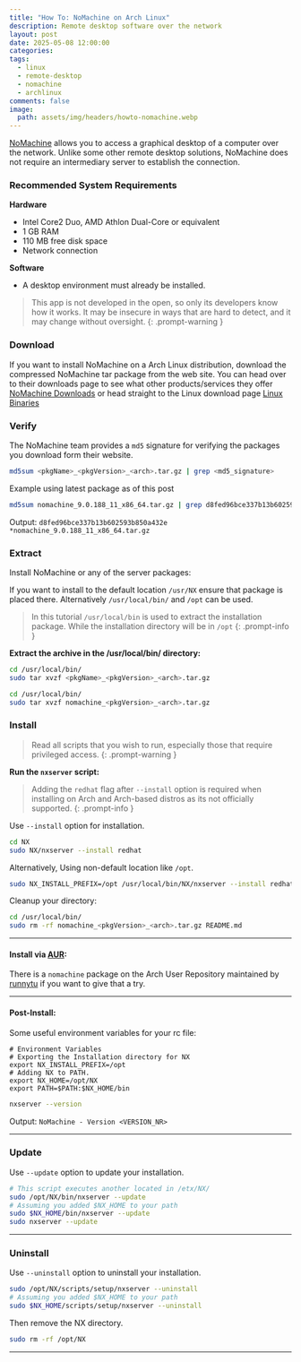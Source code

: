 ```yaml
---
title: "How To: NoMachine on Arch Linux"
description: Remote desktop software over the network
layout: post
date: 2025-05-08 12:00:00
categories: 
tags:
  - linux
  - remote-desktop
  - nomachine
  - archlinux
comments: false
image:
  path: assets/img/headers/howto-nomachine.webp
---
```

[NoMachine](https://www.nomachine.com/) allows you to access a graphical desktop of a computer over the network. Unlike some other remote desktop solutions, NoMachine does not require an intermediary server to establish the connection.
### Recommended System Requirements

**Hardware**
- Intel Core2 Duo, AMD Athlon Dual-Core or equivalent
- 1 GB RAM
- 110 MB free disk space
- Network connection

**Software**
- A desktop environment must already be installed.

>This app is not developed in the open, so only its developers know how it works. It may be insecure in ways that are hard to detect, and it may change without oversight.
{: .prompt-warning }
### Download

If you want to install NoMachine on a Arch Linux distribution, download the compressed NoMachine tar package from the web site.
You can head over to their downloads page to see what other products/services they offer
[NoMachine Downloads](https://www.nomachine.com/download) or head straight to the Linux download page [Linux Binaries](https://download.nomachine.com/download/?id=1&platform=linux)

### Verify

The NoMachine team provides a `md5` signature for verifying the packages you download form their website. 

```bash
md5sum <pkgName>_<pkgVersion>_<arch>.tar.gz | grep <md5_signature>
```

Example using latest package as of this post
```bash
md5sum nomachine_9.0.188_11_x86_64.tar.gz | grep d8fed96bce337b13b602593b850a432e
```

Output:
`d8fed96bce337b13b602593b850a432e *nomachine_9.0.188_11_x86_64.tar.gz`

### Extract

Install NoMachine or any of the server packages:

If you want to install to the default location `/usr/NX` ensure that package is placed there. Alternatively `/usr/local/bin/` and `/opt` can be used.  

> In this tutorial `/usr/local/bin` is used to extract the installation package.
> While the installation directory will be in `/opt`
{: .prompt-info }

**Extract the archive in the /usr/local/bin/ directory:**

```bash
cd /usr/local/bin/
sudo tar xvzf <pkgName>_<pkgVersion>_<arch>.tar.gz  
```

```bash
cd /usr/local/bin/
sudo tar xvzf nomachine_<pkgVersion>_<arch>.tar.gz  
```
### Install
 
> Read all scripts that you wish to run, especially those that require privileged access.
{: .prompt-warning }

**Run the `nxserver` script:**

>Adding the `redhat` flag after `--install` option is required when installing on Arch and Arch-based distros as its not officially supported.
{: .prompt-info }

Use `--install` option for installation.
```bash
cd NX 
sudo NX/nxserver --install redhat 
```

Alternatively, 
Using non-default location like `/opt`.
```bash
sudo NX_INSTALL_PREFIX=/opt /usr/local/bin/NX/nxserver --install redhat
```

Cleanup your directory:
```bash
cd /usr/local/bin/
sudo rm -rf nomachine_<pkgVersion>_<arch>.tar.gz README.md
```

---
#### Install via [AUR](https://aur.archlinux.org/):

There is a `nomachine` package on the Arch User Repository maintained by [runnytu](https://aur.archlinux.org/packages/nomachine) if you want to give that a try.

---
#### Post-Install:

Some useful environment variables for your rc file:
```shell
# Environment Variables
# Exporting the Installation directory for NX  
export NX_INSTALL_PREFIX=/opt
# Adding NX to PATH.
export NX_HOME=/opt/NX
export PATH=$PATH:$NX_HOME/bin
```

```bash
nxserver --version
```

Output: `NoMachine - Version <VERSION_NR>`

---
### Update

Use `--update` option to update your installation.
```bash
# This script executes another located in /etx/NX/
sudo /opt/NX/bin/nxserver --update
# Assuming you added $NX_HOME to your path
sudo $NX_HOME/bin/nxserver --update
sudo nxserver --update
```

---
### Uninstall

Use `--uninstall` option to uninstall your installation.
```bash
sudo /opt/NX/scripts/setup/nxserver --uninstall
# Assuming you added $NX_HOME to your path
sudo $NX_HOME/scripts/setup/nxserver --uninstall
```

Then remove the NX directory.
```bash
sudo rm -rf /opt/NX
```

---
<!--
**References:** <br>
[Arch Linux Wiki - NoMachine](https://wiki.archlinux.org/title/NoMachine) <br>
[NoMachine Knowledge Base - Linux Installation](https://kb.nomachine.com/DT07S00245#2.4) <br>
[NoMachine Knowledge Base - AR03L00789](https://kb.nomachine.com/AR03L00789) <br>
[NoMachine Knowledge Base - AR01L00775](https://kb.nomachine.com/AR01L00775)
-->